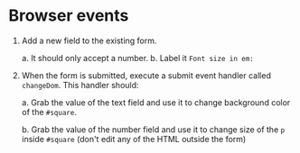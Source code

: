 # Browser events

1. Add a new field to the existing form.

    a. It should only accept a number.
    b. Label it `Font size in em:`

2. When the form is submitted, execute a submit event handler called `changeDom`. This handler should:

    a. Grab the value of the text field and use it to change background color of the `#square`.

    b. Grab the value of the number field and use it to change size of the `p` inside `#square` (don't edit any of the HTML outside the form)
